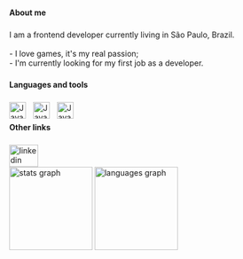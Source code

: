 <Head>
            <link rel="stylesheet" href="https://cdn.jsdelivr.net/gh/devicons/devicon@v2.15.1/devicon.min.css">
</Head>
<h4 align="left">About me</h4>

###

<p align="left">I am a frontend developer currently living in São Paulo, Brazil.<br><br>-  I love games, it's my real passion;<br>-  I'm currently looking for my first job as a developer.</p>

###

<h4 align="left">Languages and tools</h4>

###

<div align="left">

<img align= "left" alt="Java" width= "30px" style= "padding-right:10px;" src="https://cdn.jsdelivr.net/gh/devicons/devicon/icons/javascript/javascript-original.svg"/>

<img align= "left" alt="Java" width= "30px" style= "padding-right:10px;" 
src="https://cdn.jsdelivr.net/gh/devicons/devicon/icons/html5/html5-original.svg" />


<img align= "left" alt="Java" width= "30px" style= "padding-right:10px;" src="https://cdn.jsdelivr.net/gh/devicons/devicon/icons/css3/css3-original.svg" />
          
          
          
</div>

###

<br>
<h4 align="left">Other links</h4>

###

<div align="left">
  <a href="https://www.linkedin.com/in/gustavo-cae" target="_blank">
    <img src="https://raw.githubusercontent.com/maurodesouza/profile-readme-generator/master/src/assets/icons/social/linkedin/default.svg" width="52" height="40" alt="linkedin logo"  />
  </a>
</div>

<div align="left">
  <img src="https://github-readme-stats.vercel.app/api?username=gustavocae&show_icons=true&theme=radical" height="150" alt="stats graph"  />
  <img src="https://github-readme-stats.vercel.app/api/top-langs/?username=gustavocae&&theme=radical" height="150" alt="languages graph"  />
</div>

<!--

